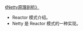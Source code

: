 [《Netty原理剖析》](https://blog.csdn.net/excellentyuxiao/article/details/53390408)

* Reactor 模式介绍。
* Netty 是 Reactor 模式的一种实现。



